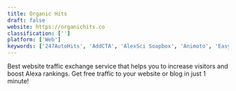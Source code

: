 ```yaml
---
title: Organic Hits
draft: false 
website: https://organichits.co
classification: ['']
platform: ['Web']
keywords: ['247AutoHits', 'AddCTA', 'AlexSci Soapbox', 'Animoto', 'Easyhits4u', 'Facebook for Business', 'Fomo', 'Hit4Hit', 'Hitleap', 'Insighter.io', 'Linkiro', 'ManyHit', 'Olay.io', 'PromoRepublic', 'Rebrandly', 'Rite.ly', 'Yibbida', 'eBesucher', 'exitbar.io']
---
```

Best website traffic exchange service that helps you to increase visitors and boost Alexa rankings. Get free traffic to your website or blog in just 1 minute!